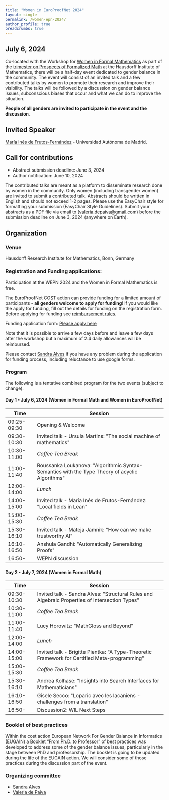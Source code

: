 ```yaml
---
title: "Women in EuroProofNet 2024"
layout: single
permalink: /women-epn-2024/
author_profile: true
breadcrumbs: true
---
```

## July 6, 2024

Co-located with the Workshop for [Women in Formal Mathematics](https://www.mathematics.uni-bonn.de/him/programs/special-events/women-in-formal-math) as part of the [trimester on Prospects of Formalized Math](https://www.him.uni-bonn.de/programs/future-programs/future-trimester-programs/prospects-of-formal-mathematics/description/) at the Hausdorff Institute of Mathematics, there will be a half-day event dedicated to gender balance in the community.
The event will consist of an invited talk and a few contributed talks by women to promote their research and improve their visibility. 
The talks will be followed by a discussion on gender balance issues, subconscious biases that occur and what we can do to improve the situation.

**People of all genders are invited to participate in the event and the discussion**.

## Invited Speaker

[María Inés de Frutos-Fernández](https://mariainesdff.github.io) - Universidad Autónoma de Madrid.

## Call for contributions
* Abstract submission deadline: June 3, 2024
* Author notification:  June 10, 2024

The contributed talks are meant as a platform to disseminate research done by women in the community. Only women (including transgender women) are invited to submit a contributed talk. Abstracts should be written in English and should not exceed 1-2 pages. Please use the EasyChair style for formatting your submission (EasyChair Style Guidelines).
Submit your abstracts as a PDF file via email to (valeria.depaiva@gmail.com) before the submission deadline on June 3, 2024 (anywhere on Earth).


## Organization

### Venue

Hausdorff Research Institute for Mathematics, Bonn, Germany

### Registration and Funding applications:

Participation at the WEPN 2024 and the Women in Formal Mathematics is free.

The EuroProofNet COST action can provide funding for a limited amount of participants - **all genders welcome to apply for funding**! If you would like the apply for funding, fill out the details for funding on the registration form. Before applying for funding see [reimbursement rules](../reimbursement-rules).

Funding application form: [Please apply here](https://docs.google.com/forms/d/e/1FAIpQLSe6uXqOorYKbeaSn_LfnVH6HHL_CeMX0UeqvOFNbAeWMy0OLw/viewform?usp=sf_link)

Note that it is possible to arrive a few days before and leave a few days after the workshop but a maximum of 2.4 daily allowances will be reimbursed.

Please contact [Sandra Alves](sandra@fc.up.pt) if you have any problem during the application for funding process, including reluctance to use google forms.

### Program

The following is a tentative combined program for the two events (subject to change).
#### Day 1 - July 6, 2024 (Women in Formal Math and Women in EuroProofNet)

| Time        | Session |
| ----------- | ----------- |
| 09:25-09:30 | Opening & Welcome |
| 09:30-10:30 | Invited talk - Ursula Martins: "The social machine of mathematics" |
| 10:30-11:00 |  _Coffee Tea Break_ |
| 11:00-11:40 | Roussanka Loukanova: "Algorithmic Syntax-Semantics with the Type Theory of acyclic Algorithms" |
| 12:00-14:00 | _Lunch_ |
| 14:00-15:00 | Invited talk - María Inés de Frutos-Fernández: "Local fields in Lean" |
| 15:00-15:30 | _Coffee Tea Break_ |
| 15:30-16:10 | Invited talk - Mateja Jamnik: "How can we make trustworthy AI" |
| 16:10-16:50 | Anshula Gandhi: "Automatically Generalizing Proofs" |
| 16:50-      | WEPN discussion |

#### Day 2 - July 7, 2024 (Women in Formal Math)

| Time        | Session |
| ----------- | ----------- |
| 09:30-10:30 | Invited talk - Sandra Alves: "Structural Rules and Algebraic Properties of Intersection Types" |
| 10:30-11:00 |  _Coffee Tea Break_ |
| 11:00-11:40 | Lucy Horowitz: "MathGloss and Beyond" |
| 12:00-14:00 | _Lunch_ |
| 14:00-15:00 | Invited talk - Brigitte Pientka: "A Type-Theoretic Framework for Certified Meta-programming" |
| 15:00-15:30 | _Coffee Tea Break_ |
| 15:30-16:10 | Andrea Kolhase: "Insights into Search Interfaces for Mathematicians" |
| 16:10-16:50 | Gisele Secco: "Loparic avec les lacaniens - challenges from a translation" |
| 16:50-      | Discussion2: WIL Next Steps |

### Booklet of best practices
Within the cost action European Network For Gender Balance in Informatics ([EUGAIN](https://eugain.eu/)) a [Booklet “From Ph.D. to Professor”](https://eugain.eu/results/deliverables/) of best practices was developed to address some of the gender balance issues, particularly in the stage between PhD and professorship. The booklet is going to be updated during the life of the EUGAIN action.
We will consider some of those practices during the discussion part of the event.

### Organizing committee
* [Sandra Alves](https://www.dcc.fc.up.pt/~sandra/Home/Home.html)
* [Valeria de Paiva](https://vcvpaiva.github.io)
